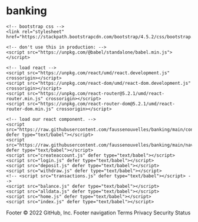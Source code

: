 # banking

<!DOCTYPE html>
<html>
  <head>
    <meta charset="UTF-8" />
    <title>Template</title>

    <!-- bootstrap css -->
    <link rel="stylesheet" href="https://stackpath.bootstrapcdn.com/bootstrap/4.5.2/css/bootstrap.min.css">

    <!-- don't use this in production: -->
    <script src="https://unpkg.com/@babel/standalone/babel.min.js"></script>
  </head>
  <body>
    <!-- we will put our teact component inside this div -->
    <div id="root"></div>

    <!-- load react -->
    <script src="https://unpkg.com/react/umd/react.development.js" crossorigin></script>
    <script src="https://unpkg.com/react-dom/umd/react-dom.development.js" crossorigin></script>
    <script src="https://unpkg.com/react-router@5.2.1/umd/react-router.min.js" crossorigin></script>
    <script src="https://unpkg.com/react-router-dom@5.2.1/umd/react-router-dom.min.js" crossorigin></script>

    <!-- load our react component. -->
    <script src="https://raw.githubusercontent.com/faussenouvelles/banking/main/context.js" defer type="text/babel"></script>
    <script src="https://raw.githubusercontent.com/faussenouvelles/banking/main/navbar.js" defer type="text/babel"></script>
    <script src="createaccount.js" defer type="text/babel"></script>
    <script src="login.js" defer type="text/babel"></script>
    <script src="deposit.js" defer type="text/babel"></script>
    <script src="withdraw.js" defer type="text/babel"></script>
    <!-- <script src="transactions.js" defer type="text/babel"></script> -->
    <script src="balance.js" defer type="text/babel"></script>
    <script src="alldata.js" defer type="text/babel"></script>
    <script src="home.js" defer type="text/babel"></script>
    <script src="index.js" defer type="text/babel"></script>


  </body>
</html>
Footer
© 2022 GitHub, Inc.
Footer navigation
Terms
Privacy
Security
Status
